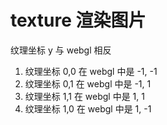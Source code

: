 # texture 渲染图片

纹理坐标 y 与 webgl 相反

1. 纹理坐标 0,0 在 webgl 中是 -1, -1   
2. 纹理坐标 0,1 在 webgl 中是 -1, 1   
3. 纹理坐标 1,1 在 webgl 中是 1, 1   
4. 纹理坐标 1,0 在 webgl 中是 1, -1 
